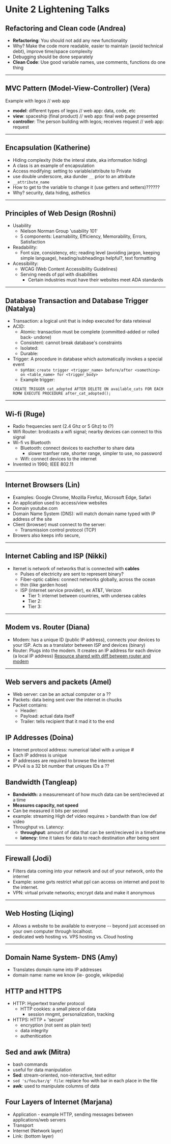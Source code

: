 # Unite 2 Lightening Talks

## Refactoring and Clean code (Andrea)
- **Refactoring**: You should not add any new functionality
- Why? Make the code more readable, easier to maintain (avoid technical debt), improve time/space complexity
- Debugging should be done separately
- **Clean Code**: Use good variable names, use comments, functions do one thing
---
  
## MVC Pattern (Model-View-Controller) (Vera)
Example with legos // web app
- **model**: different types of legos // web app: data, code, etc
- **view**: spaceship (final product) // web app: final web page presented
- **controller**: The person building with legos; receives request // web app: request
---
## Encapsulation (Katherine)
- Hiding complexity (hide the interal state, aka information hiding)
- A class is an example of encapsulation 
- Access modifying: setting to variable/attribute to Private
- use double underscore, aka dunder `__` prior to an attribute
-  `__attribute_name`
-  How to get to the variable to change it (use getters and setters)??????
-  Why? security, data hiding, asthetics
---
## Principles of Web Design (Roshni)
- Usability
  - Nielson Norman Group 'usability 101'
  - 5 components: Learnability, Efficiency, Memorability, Errors, Satisfaction
- Readability:
  - Font size, consistency, etc; reading level (avoiding jargon, keeping simple language), heading/subheadings helpful?, text formatting
- Acessibility:
  - WCAG (Web Content Accessibility Guidelines)
  - Serving needs of ppl with disabilities
    - Certain industries must have their websites meet ADA standards 
---
## Database Transaction and Database Trigger (Natalya)
- Transaction: a logical unit that is indep executed for data reteieval
- ACID:
  - Atomic: transaction must be complete (committed-added or rolled back- undone)
  - Consistent: cannot break database's constraints
  - Isolated: 
  - Durable: 
- Trigger: A procedure in database which automatically invokes a special event
  - syntax: `create trigger <trigger_name> before/after <something> on <table_name> for <trigger_body>`
  - Example trigger:
   ```
   CREATE TRIGGER cat_adopted AFTER DELETE ON available_cats FOR EACH ROMW EXECUTE PROCEDURE after_cat_adopted();
   ```
---
## Wi-fi (Ruge)
- Radio frequencies sent (2.4 Ghz or 5 Ghz) to (?)
- Wifi Router: brodcasts a wifi signal; nearby devices can connect to this signal
- Wi-fi vs Bluetooth
  - Bluetooth: connect devices to eachother to share data
    - slower tranfser rate, shorter range, simpler to use, no password 
  - Wifi: connect devices to the internet
- Invented in 1990; IEEE 802.11

---
## Internet Browsers (Lin)
- Examples: Google Chrome, Mozilla Firefoz, Microsoft Edge, Safari
- An application used to access/view websites
- Domain youtube.com
- Domain Name System (DNS): will match domain name typed with IP address of the site
- Client (browser) must connect to the server:
  - Transmission control protocol (TCP)
- Browers also keeps info secure, 

---
## Internet Cabling and ISP (Nikki)

- Iternet is network of networks that is connected with **cables**
  - Pulses of electricity are sent to represent binary?
  - Fiber-optic cables: connect networks globally, across the ocean
  - thin (like garden hose)
  - ISP (internet service provider), ex AT&T, Verizon
    - Tier 1: internet between countries, with undersea cables
    - Tier 2:
    - Tier 3: 

---
## Modem vs. Router (Diana)
- Modem: has a unique ID (public IP address), connects your devices to your ISP.  Acts as a translator between ISP and devices (binary)
- Router: Plugs into the modem.  It creates an IP address for each device (a local IP address)
[Resource shared with diff between router and modem](https://lifewire.com/difference-between-modem-and-router-4159854)

---
## Web servers and packets (Amel)
- Web server: can be an actual computer or a ??
- Packets: data being sent over the internet in chucks
- Packet contains:
  - Header: 
  - Payload: actual data itself
  - Trailer: tells recipient that it mad it to the end

## IP Addresses (Doina)
- Internet protocol address: numerical label with a unique #
- Each IP address is unique
- IP addresses are required to browse the internet
- IPVv4 is a 32 bit number that uniques IDs a ??

## Bandwidth (Tangleap)
- **Bandwidth:** a measuremeant of how much data can be sent/recieved at a time
- **Measures capacity, not speed**
- Can be measured it bits per second
- example: streaming High def video requires > bandwith than low def video
- Throughput vs. Latency:
  - **throughput**: amount of data that can be sent/recieved in a timeframe
  - **latency**: time it takes for data to reach destination after being sent
---
## Firewall (Jodi)
- Filters data coming into your network and out of your network, onto the internet
- Example: some gvts restrict what ppl can access on internet and post to the internet.
- VPN: virtual private networks; encrypt data and make it anonymous
---
## Web Hosting (Liqing)
- Allows a website to be available to everyone -- beyond just accessed on your own computer through localhost.
- dedicated web hosting vs. VPS hosting vs. Cloud hosting
---
## Domain Name System- DNS (Amy)
- Translates domain name into IP addresses 
- domain name: name we know (ie- google, wikipedia)

## HTTP and HTTPS
- HTTP: Hypertext transfer protocol
  - HTTP cookies: a small piece of data
    - session mngmt, personalization, tracking
- HTTPS: HTTP + 'secure'
  - encryption (not sent as plain text)
  - data integrity
  - authenitication

## Sed and awk (Mitra)
- bash commands
- useful for data manipulation
- **Sed**: stream-oriented, non-interactive, text editor
- `sed 's/foo/bar/g' file`: replace foo with bar in each place in the file
- **awk**: used to manipulate columns of data

## Four Layers of Internet (Marjana)
- Application - example HTTP, sending messages between applications/web servers
- Transport
- Internet (Network layer)
- Link: (bottom layer) 

